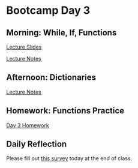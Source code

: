 # Bootcamp Day 3

## Morning: While, If, Functions

[Lecture Slides](../lectures/presentation.html)

[Lecture Notes](../assignments/bootcamp/parsing_gff/slides_asynchronous_or_livecoding_resources/readme.html)


## Afternoon: Dictionaries

[Lecture Notes](../assignments/bootcamp/parsing_gff/slides_asynchronous_or_livecoding_resources/readme.html)

## Homework: Functions Practice

[Day 3 Homework](../assignments/bootcamp/functionPractice.html)

## Daily Reflection

Please fill out [this survey](https://forms.gle/JtFJ9qV6wumP2vPY6) today at the end of class. 
